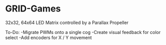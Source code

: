 # GRID-Games
32x32, 64x64 LED Matrix controlled by a Parallax Propeller

To-Do:
-Migrate PWMs onto a single cog
-Create visual feedback for color select
-Add encoders for X / Y movement
